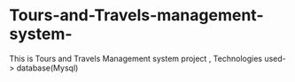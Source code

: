 # Tours-and-Travels-management-system-
This is Tours and Travels Management system project , Technologies used-> database(Mysql)
